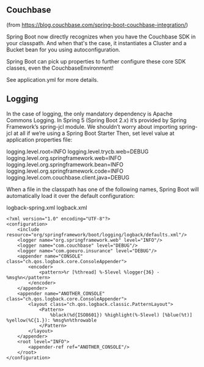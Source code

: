 ## Couchbase

(from https://blog.couchbase.com/spring-boot-couchbase-integration/)

Spring Boot now directly recognizes when you have the Couchbase SDK in your classpath. And when that's the case,
it instantiates a Cluster and a Bucket bean for you using autoconfiguration.

Spring Boot can pick up properties to further configure these core SDK classes, even the CouchbaseEnvironment!

See application.yml for more details.

## Logging

In the case of logging, the only mandatory dependency is Apache Commons Logging.
In Spring 5 (Spring Boot 2.x) it’s provided by Spring Framework’s spring-jcl module.
We shouldn’t worry about importing spring-jcl at all if we’re using a Spring Boot Starter
Then, set level value at application properties file:

  logging.level.root=INFO
  logging.level.trycb.web=DEBUG
  logging.level.org.springframework.web=INFO
  logging.level.org.springframework.bean=INFO
  logging.level.org.springframework.code=INFO
  logging.level.com.couchbase.client.java=DEBUG

When a file in the classpath has one of the following names, Spring Boot will automatically load it over the default configuration:

logback-spring.xml
logback.xml

```
<?xml version="1.0" encoding="UTF-8"?>
<configuration>
    <include resource="org/springframework/boot/logging/logback/defaults.xml"/>
    <logger name="org.springframework.web" level="INFO"/>
    <logger name="com.couchbase" level="DEBUG"/>
    <logger name="com.goeuro.insurance" level="DEBUG"/>
    <appender name="CONSOLE" class="ch.qos.logback.core.ConsoleAppender">
        <encoder>
            <pattern>%r [%thread] %-5level %logger{36} - %msg%n</pattern>
        </encoder>
    </appender>
    <appender name="ANOTHER_CONSOLE" class="ch.qos.logback.core.ConsoleAppender">
        <layout class="ch.qos.logback.classic.PatternLayout">
            <Pattern>
                %black(%d{ISO8601}) %highlight(%-5level) [%blue(%t)] %yellow(%C{1.}): %msg%n%throwable
            </Pattern>
        </layout>
    </appender>
    <root level="INFO">
        <appender-ref ref="ANOTHER_CONSOLE"/>
    </root>
</configuration>
```
